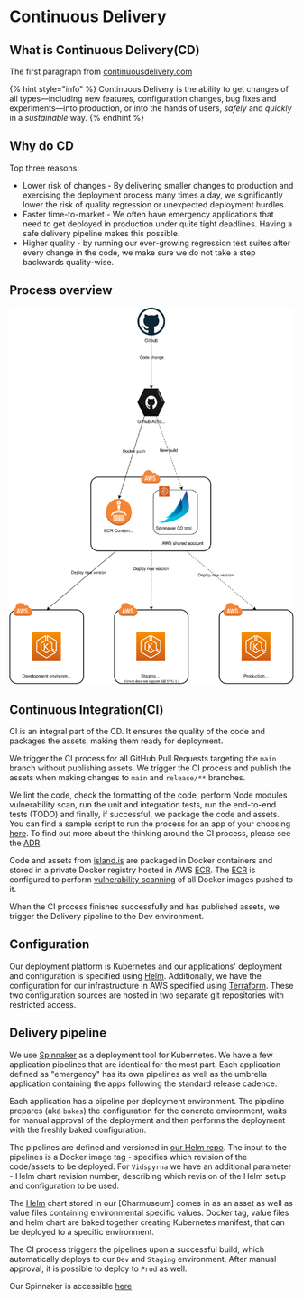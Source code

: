 # Continuous Delivery

## What is Continuous Delivery(CD)

The first paragraph from [continuousdelivery.com](https://continuousdelivery.com/#main)

{% hint style="info" %}
Continuous Delivery is the ability to get changes of all types—including new features, configuration changes, bug fixes and experiments—into production, or into the hands of users, _safely_ and _quickly_ in a _sustainable_ way.
{% endhint %}

## Why do CD

Top three reasons:

- Lower risk of changes - By delivering smaller changes to production and exercising the deployment process many times a day, we significantly lower the risk of quality regression or unexpected deployment hurdles.
- Faster time-to-market - We often have emergency applications that need to get deployed in production under quite tight deadlines. Having a safe delivery pipeline makes this possible.
- Higher quality - by running our ever-growing regression test suites after every change in the code, we make sure we do not take a step backwards quality-wise.

## Process overview

![cd-overview](../../../.gitbook/assets/cd-overview.svg)

## Continuous Integration(CI)

CI is an integral part of the CD. It ensures the quality of the code and packages the assets, making them ready for deployment.

We trigger the CI process for all GitHub Pull Requests targeting the `main` branch without publishing assets. We trigger the CI process and publish the assets when making changes to `main` and `release/**` branches.

We lint the code, check the formatting of the code, perform Node modules vulnerability scan, run the unit and integration tests, run the end-to-end tests (TODO) and finally, if successful, we package the code and assets. You can find a sample script to run the process for an app of your choosing [here](https://github.com/island-is/island.is/blob/main/scripts/ci). To find out more about the thinking around the CI process, please see the [ADR](../adr/0002-continuous-integration.md).

Code and assets from [island.is](https://github.com/island-is/island.is) are packaged in Docker containers and stored in a private Docker registry hosted in AWS [ECR](https://aws.amazon.com/ecr/). The [ECR](https://aws.amazon.com/ecr/) is configured to perform [vulnerability scanning](https://docs.aws.amazon.com/AmazonECR/latest/userguide/image-scanning.html) of all Docker images pushed to it.

When the CI process finishes successfully and has published assets, we trigger the Delivery pipeline to the Dev environment.

## Configuration

Our deployment platform is Kubernetes and our applications' deployment and configuration is specified using [Helm](https://helm.sh). Additionally, we have the configuration for our infrastructure in AWS specified using [Terraform](https://www.terraform.io). These two configuration sources are hosted in two separate git repositories with restricted access.

## Delivery pipeline

We use [Spinnaker](https://spinnaker.io) as a deployment tool for Kubernetes. We have a few application pipelines that are identical for the most part. Each application defined as "emergency" has its own pipelines as well as the umbrella application containing the apps following the standard release cadence.

Each application has a pipeline per deployment environment. The pipeline prepares (aka `bakes`) the configuration for the concrete environment, waits for manual approval of the deployment and then performs the deployment with the freshly baked configuration.

The pipelines are defined and versioned in [our Helm repo](https://github.com/island-is/helm). The input to the pipelines is a Docker image tag - specifies which revision of the code/assets to be deployed. For `Vidspyrna` we have an additional parameter - Helm chart revision number, describing which revision of the Helm setup and configuration to be used.

The [Helm](https://helm.sh) chart stored in our [Charmuseum] comes in as an asset as well as value files containing environmental specific values. Docker tag, value files and helm chart are baked together creating Kubernetes manifest, that can be deployed to a specific environment.

The CI process triggers the pipelines upon a successful build, which automatically deploys to our `Dev` and `Staging` environment. After manual approval, it is possible to deploy to `Prod` as well.

Our Spinnaker is accessible [here](https://spinnaker.shared.devland.is).
